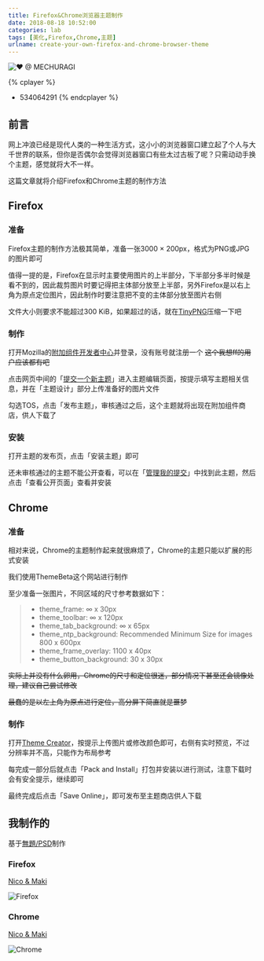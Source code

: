 ```yaml
---
title: Firefox&Chrome浏览器主题制作
date: 2018-08-18 10:52:00
categories: lab
tags: [美化,Firefox,Chrome,主题]
urlname: create-your-own-firefox-and-chrome-browser-theme
---
```

![♥ @ MECHURAGI](https://img.imjad.cn/images/2018/08/18/65854228_p0.png)

{% cplayer %}
- 534064291
{% endcplayer %}

## 前言
网上冲浪已经是现代人类的一种生活方式，这小小的浏览器窗口建立起了个人与大千世界的联系，但你是否偶尔会觉得浏览器窗口有些太过古板了呢？只需动动手换个主题，感觉就将大不一样。

这篇文章就将介绍Firefox和Chrome主题的制作方法


## Firefox

### 准备
Firefox主题的制作方法极其简单，准备一张3000 × 200px，格式为PNG或JPG的图片即可

值得一提的是，Firefox在显示时主要使用图片的上半部分，下半部分多半时候是看不到的，因此裁剪图片时要记得把主体部分放至上半部，另外Firefox是以右上角为原点定位图片，因此制作时要注意把不变的主体部分放至图片右侧

文件大小则要求不能超过300 KiB，如果超过的话，就在[TinyPNG](https://tinypng.com/)压缩一下吧

### 制作
打开Mozilla的[附加组件开发者中心](https://addons.mozilla.org/zh-CN/developers/)并登录，没有账号就注册一个 ~~这个我想ff的用户应该都有吧~~

点击网页中间的「[提交一个新主题](https://addons.mozilla.org/zh-CN/developers/theme/submit)」进入主题编辑页面，按提示填写主题相关信息，并在「主题设计」部分上传准备好的图片文件

勾选TOS，点击「发布主题」，审核通过之后，这个主题就将出现在附加组件商店，供人下载了

### 安装
打开主题的发布页，点击「安装主题」即可

还未审核通过的主题不能公开查看，可以在「[管理我的提交](https://addons.mozilla.org/zh-CN/developers/themes)」中找到此主题，然后点击「查看公开页面」查看并安装

## Chrome

### 准备
相对来说，Chrome的主题制作起来就很麻烦了，Chrome的主题只能以扩展的形式安装

我们使用ThemeBeta这个网站进行制作

至少准备一张图片，不同区域的尺寸参考数据如下：
>- theme_frame: ∞ x 30px
>- theme_toolbar: ∞ x 120px
>- theme_tab_background: ∞ x 65px
>- theme_ntp_background: Recommended Minimum Size for images 800 x 600px
>- theme_frame_overlay: 1100 x 40px
>- theme_button_background: 30 x 30px

~~实际上并没有什么卵用，Chrome的尺寸和定位很迷，部分情况下甚至还会镜像处理，建议自己尝试修改~~

~~最蠢的是以左上角为原点进行定位，高分屏下简直就是噩梦~~

### 制作

打开[Theme Creator](https://www.themebeta.com/chrome-theme-creator-online.html)，按提示上传图片或修改颜色即可，右侧有实时预览，不过分辨率并不高，只能作为布局参考

每完成一部分后就点击「Pack and Install」打包并安装以进行测试，注意下载时会有安全提示，继续即可

最终完成后点击「Save Online」，即可发布至主题商店供人下载

## 我制作的
基于[無題/PSD](https://www.pixiv.net/member_illust.php?mode=medium&illust_id=50973239)制作

### Firefox
[Nico & Maki](https://addons.mozilla.org/zh-CN/firefox/addon/nico-maki/)

![Firefox](https://img.imjad.cn/images/2018/08/18/sp180818_201120.png)

### Chrome
[Nico & Maki](https://www.themebeta.com/chrome/theme/1035989)

![Chrome](https://img.imjad.cn/images/2018/08/18/sp180818_201408.png)